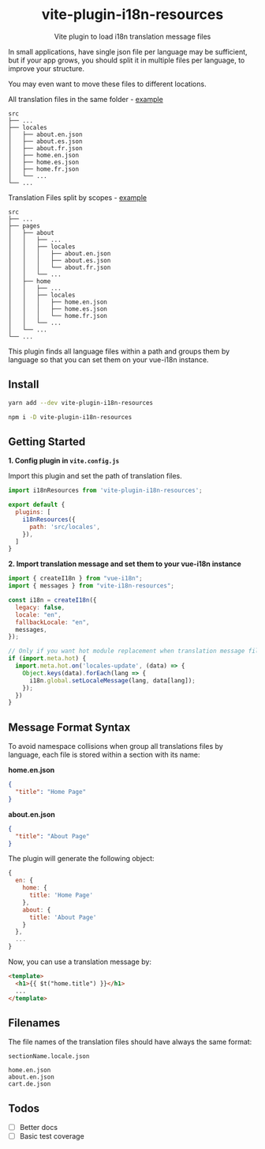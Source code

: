 <h1 align="center">vite-plugin-i18n-resources</h1>
<p align="center">Vite plugin to load i18n translation message files</p>

In small applications, have single json file per language may be sufficient, but if your app grows, you should split it in multiple files per language, to improve your structure.

You may even want to move these files to different locations.

All translation files in the same folder - [example](examples/locales_folder/)

    src
    ├── ...
    ├── locales
    │   ├── about.en.json
    │   ├── about.es.json
    │   ├── about.fr.json
    │   ├── home.en.json
    │   ├── home.es.json
    │   ├── home.fr.json
    │   └── ...
    └── ...

Translation Files split by scopes - [example](examples/scopes/)

    src
    ├── ...
    ├── pages
    │   ├── about
    │   │   ├── ...
    │   │   ├── locales
    │   │   │   ├── about.en.json
    │   │   │   ├── about.es.json
    │   │   │   └── about.fr.json
    │   │   └── ...
    │   ├── home
    │   │   ├── ...
    │   │   ├── locales
    │   │   │   ├── home.en.json
    │   │   │   ├── home.es.json
    │   │   │   └── home.fr.json
    │   │   └── ...
    │   └── ...
    └── ...

This plugin finds all language files within a path and groups them by language so that you can set them on your vue-i18n instance.

## Install

```bash
yarn add --dev vite-plugin-i18n-resources

npm i -D vite-plugin-i18n-resources
```

## Getting Started

**1. Config plugin in `vite.config.js`**

Import this plugin and set the path of translation files.

```js
import i18nResources from 'vite-plugin-i18n-resources';

export default {
  plugins: [
    i18nResources({
      path: 'src/locales',
    }),
  ]
}
```

**2. Import translation message and set them to your vue-i18n instance**

```js
import { createI18n } from "vue-i18n";
import { messages } from "vite-i18n-resources";

const i18n = createI18n({
  legacy: false,
  locale: "en",
  fallbackLocale: "en",
  messages,
});

// Only if you want hot module replacement when translation message file change
if (import.meta.hot) {
  import.meta.hot.on('locales-update', (data) => {
    Object.keys(data).forEach(lang => {
      i18n.global.setLocaleMessage(lang, data[lang]);
    });
  })
}
```

## Message Format Syntax

To avoid namespace collisions when group all translations files by language, each file is stored within a section with its name:

**home.en.json**

```json
{
  "title": "Home Page"
}
```

**about.en.json**

```json
{
  "title": "About Page"
}
```

The plugin will generate the following object:

```js
{
  en: {
    home: {
      title: 'Home Page'
    },
    about: {
      title: 'About Page'
    }
  },
  ...
}
```

Now, you can use a translation message by:

```html
<template>
  <h1>{{ $t("home.title") }}</h1>
  ...
</template>
```

## Filenames

The file names of the translation files should have always the same format:

```
sectionName.locale.json

home.en.json
about.en.json
cart.de.json
```

## Todos

- [ ] Better docs
- [ ] Basic test coverage
